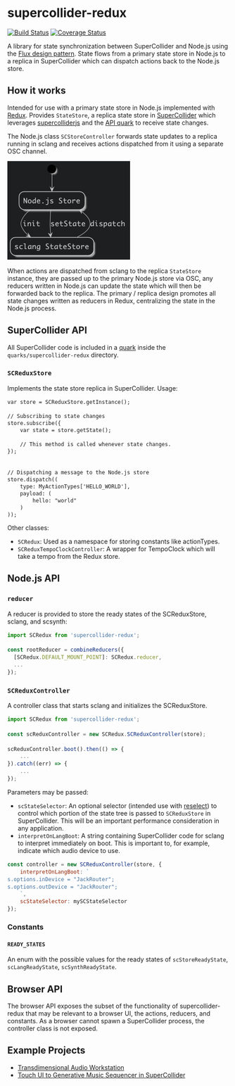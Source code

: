 # supercollider-redux

[![Build Status](https://travis-ci.com/colinsullivan/supercollider-redux.svg?branch=master)](https://travis-ci.com/colinsullivan/supercollider-redux)
[![Coverage Status](https://coveralls.io/repos/github/colinsullivan/supercollider-redux/badge.svg?branch=master)](https://coveralls.io/github/colinsullivan/supercollider-redux?branch=master)

A library for state synchronization between SuperCollider and Node.js using the [Flux design pattern](https://facebook.github.io/flux/docs/in-depth-overview/).  State flows from a primary state store in Node.js to a replica in SuperCollider which can dispatch actions back to the Node.js store.

## How it works
Intended for use with a primary state store in Node.js implemented with [Redux](http://redux.js.org/).  Provides `StateStore`, a replica state store in [SuperCollider](http://supercollider.github.io/) which leverages [supercolliderjs](https://github.com/crucialfelix/supercolliderjs) and the [API quark](https://github.com/supercollider-quarks/API) to receive state changes.

The Node.js class `SCStoreController` forwards state updates to a replica running in sclang and receives actions dispatched from it using a separate OSC channel.

![Basic state flow](docs/flow.png "Basic state flow")

When actions are dispatched from sclang to the replica `StateStore` instance, they are passed up to the primary Node.js store via OSC, any reducers written in Node.js can update the state which will then be forwarded back to the replica.  The primary / replica design promotes all state changes written as reducers in Redux, centralizing the state in the Node.js process.

## SuperCollider API
All SuperCollider code is included in a [quark](http://doc.sccode.org/Guides/UsingQuarks.html) inside the `quarks/supercollider-redux` directory.

### `SCReduxStore`
Implements the state store replica in SuperCollider.  Usage:

```supercollider
var store = SCReduxStore.getInstance();

// Subscribing to state changes
store.subscribe({
    var state = store.getState();

    // This method is called whenever state changes.
});


// Dispatching a message to the Node.js store
store.dispatch((
    type: MyActionTypes['HELLO_WORLD'],
    payload: (
        hello: "world"
    )
));
```

Other classes:
* `SCRedux`: Used as a namespace for storing constants like actionTypes.
* `SCReduxTempoClockController`: A wrapper for TempoClock which will take a tempo from the Redux store.

## Node.js API
### `reducer`
A reducer is provided to store the ready states of the SCReduxStore, sclang, and scsynth:

```javascript
import SCRedux from 'supercollider-redux';

const rootReducer = combineReducers({
  [SCRedux.DEFAULT_MOUNT_POINT]: SCRedux.reducer,
  ...
});
```

### `SCReduxController`
A controller class that starts sclang and initializes the SCReduxStore.

```javascript
import SCRedux from 'supercollider-redux';

const scReduxController = new SCRedux.SCReduxController(store);

scReduxController.boot().then(() => {
    ...
}).catch((err) => {
    ...
});
```

Parameters may be passed:

* `scStateSelector`: An optional selector (intended use with [reselect](https://github.com/reduxjs/reselect)) to control which portion of the state tree is passed to `SCReduxStore` in SuperCollider.  This will be an important performance consideration in any application.
* `interpretOnLangBoot`: A string containing SuperCollider code for sclang to interpret immediately on boot.  This is important to, for example, indicate which audio device to use.

```javascript
const controller = new SCReduxController(store, {
    interpretOnLangBoot: `
s.options.inDevice = "JackRouter";
s.options.outDevice = "JackRouter";
    `,
    scStateSelector: mySCStateSelector
});
```

### Constants
#### `READY_STATES`
An enum with the possible values for the ready states of `scStoreReadyState`, `scLangReadyState`, `scSynthReadyState`.

## Browser API
The browser API exposes the subset of the functionality of supercollider-redux that may be relevant to a browser UI, the actions, reducers, and constants.  As a browser cannot spawn a SuperCollider process, the controller class is not exposed.


## Example Projects
* [Transdimensional Audio Workstation](https://colin-sullivan.net/main/2016/transdimensional-audio-workstation/)
* [Touch UI to Generative Music Sequencer in SuperCollider](https://colin-sullivan.net/main/2019/performance-environment/)
